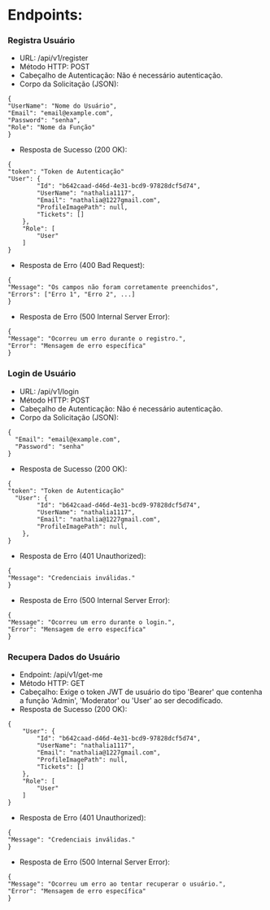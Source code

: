 # Endpoints:

### Registra Usuário

- URL: /api/v1/register
- Método HTTP: POST
- Cabeçalho de Autenticação: Não é necessário autenticação.
- Corpo da Solicitação (JSON):

```
{
"UserName": "Nome do Usuário",
"Email": "email@example.com",
"Password": "senha",
"Role": "Nome da Função"
}
```

- Resposta de Sucesso (200 OK):

```
{
"token": "Token de Autenticação"
"User": {
        "Id": "b642caad-d46d-4e31-bcd9-97828dcf5d74",
        "UserName": "nathalia1117",
        "Email": "nathalia@1227gmail.com",
        "ProfileImagePath": null,
        "Tickets": []
    },
    "Role": [
        "User"
    ]
}
```

- Resposta de Erro (400 Bad Request):

```
{
"Message": "Os campos não foram corretamente preenchidos",
"Errors": ["Erro 1", "Erro 2", ...]
}
```

- Resposta de Erro (500 Internal Server Error):

```
{
"Message": "Ocorreu um erro durante o registro.",
"Error": "Mensagem de erro específica"
}
```

### Login de Usuário

- URL: /api/v1/login
- Método HTTP: POST
- Cabeçalho de Autenticação: Não é necessário autenticação.
- Corpo da Solicitação (JSON):

```
{
  "Email": "email@example.com",
  "Password": "senha"
}
```

- Resposta de Sucesso (200 OK):

```
{
"token": "Token de Autenticação"
  "User": {
        "Id": "b642caad-d46d-4e31-bcd9-97828dcf5d74",
        "UserName": "nathalia1117",
        "Email": "nathalia@1227gmail.com",
        "ProfileImagePath": null,
    },
}
```

- Resposta de Erro (401 Unauthorized):

```
{
"Message": "Credenciais inválidas."
}
```

- Resposta de Erro (500 Internal Server Error):

```
{
"Message": "Ocorreu um erro durante o login.",
"Error": "Mensagem de erro específica"
}
```

### Recupera Dados do Usuário

- Endpoint: /api/v1/get-me
- Método HTTP: GET
- Cabeçalho: Exige o token JWT de usuário do tipo 'Bearer' que contenha a função 'Admin', 'Moderator' ou 'User' ao ser decodificado.
- Resposta de Sucesso (200 OK):

```
{
    "User": {
        "Id": "b642caad-d46d-4e31-bcd9-97828dcf5d74",
        "UserName": "nathalia1117",
        "Email": "nathalia@1227gmail.com",
        "ProfileImagePath": null,
        "Tickets": []
    },
    "Role": [
        "User"
    ]
}
```

- Resposta de Erro (401 Unauthorized):

```
{
"Message": "Credenciais inválidas."
}
```

- Resposta de Erro (500 Internal Server Error):

```
{
"Message": "Ocorreu um erro ao tentar recuperar o usuário.",
"Error": "Mensagem de erro específica"
}
```
